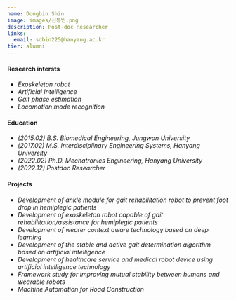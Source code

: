 ```yaml
---
name: Dongbin Shin  
image: images/신동빈.png
description: Post-doc Researcher
links:
  email: sdbin225@hanyang.ac.kr
tier: alumni
---
```

#### **Research intersts**
- *Exoskeleton robot*
- *Artificial Intelligence* 
- *Gait phase estimation*
- *Locomotion mode recognition*

#### **Education**
- *(2015.02) B.S. Biomedical Engineering, Jungwon University*
- *(2017.02) M.S. Interdisciplinary Engineering Systems, Hanyang University*
- *(2022.02) Ph.D. Mechatronics Engineering, Hanyang University*
- *(2022.12) Postdoc Researcher*

#### **Projects**
- *Development of ankle module for gait rehabilitation robot to prevent foot drop in hemiplegic patients*
- *Development of exoskeleton robot capable of gait rehabilitation/assistance for hemiplegic patients*
- *Development of wearer context aware technology based on deep learning*
- *Development of the stable and active gait determination algorithm based on artificial intelligence*
- *Development of healthcare service and medical robot device using artificial intelligence technology*
- *Framework study for improving mutual stability between humans and wearable robots*
- *Machine Automation for Road Construction*

